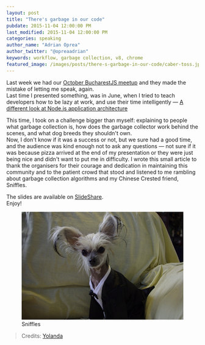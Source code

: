 ```yaml
---
layout: post
title: "There's garbage in our code"
pubdate: 2015-11-04 12:00:00 PM
last_modified: 2015-11-04 12:00:00 PM
categories: speaking
author_name: "Adrian Oprea"
author_twitter: "@opreaadrian"
keywords: workflow, garbage collection, v8, chrome
featured_image: /images/posts/there-s-garbage-in-our-code/caber-toss.jpg
---
```


Last week we had our [October BucharestJS meetup](https://www.facebook.com/events/180867725583584/) 
and they made the mistake of letting me speak, again.  
Last time I presented something, was in June, when I tried to teach developers how to be
lazy at work, and use their time intelligently &mdash; [A different look at Node.js application architecture](http://codesi.nz/speaking/2015/06/29/a-different-look-at-nodejs-application-architecture.html)

This time, I took on a challenge bigger than myself: explaining to people what garbage collection
is, how does the garbage collector work behind the scenes, and what dog breeds they shouldn't own.  
Now, I don't know if it was a success or not, but we sure had a good time, and the audience was
kind enough not to ask any questions &mdash; not sure if it was because pizza arrived at the end of
my presentation or they were just being nice and didn't want to put me in difficulty.
I wrote this small article to thank the organisers for their courage and dedication in maintaining
this community and to the patient crowd that stood and listened to me rambling about garbage
collection algorithms and my Chinese Crested friend,
Sniffles.

The slides are available on [SlideShare](http://www.slideshare.net/AdrianOprea3/theres-garbage-in-our-code).  
Enjoy!

<figure>
	<img src="/images/posts/there-s-garbage-in-our-code/sniffles.jpg" alt="Chinese Crested dog in
	tuxedo">
	<figcaption>Sniffles</figcaption>
</figure>

> Credits: 
> [Yolanda](https://www.flickr.com/photos/annrkiszt/)
